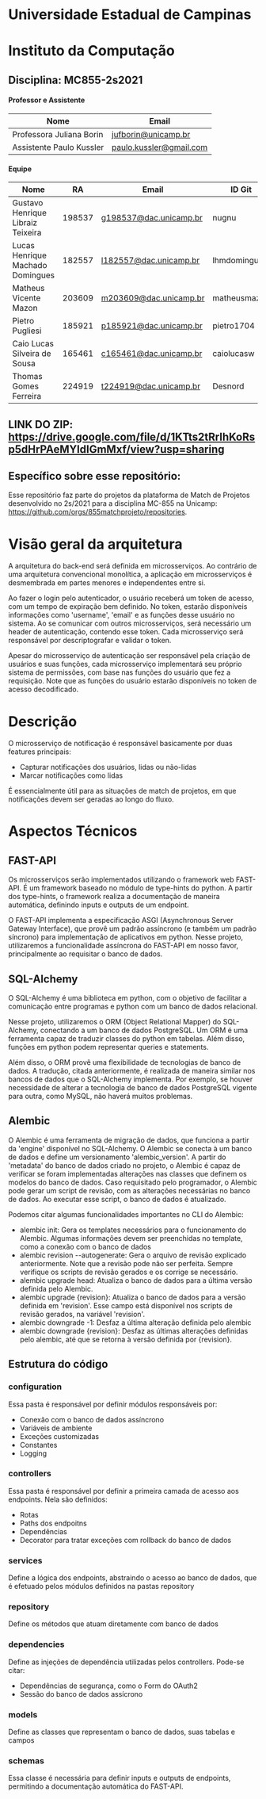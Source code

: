 # Universidade Estadual de Campinas
# Instituto da Computação

## Disciplina: MC855-2s2021

#### Professor e Assistente

| Nome                     | Email                   |
| ------------------------ | ------------------------|
| Professora Juliana Borin | jufborin@unicamp.br     |
| Assistente Paulo Kussler | paulo.kussler@gmail.com |

#### Equipe

| Nome               | RA               | Email                  | ID Git                |
| ------------------ | ---------------- | ---------------------- |---------------------- |
| Gustavo Henrique Libraiz Teixeira                   | 198537                 | g198537@dac.unicamp.br                     |   nugnu                    |
| Lucas Henrique Machado Domingues                   | 182557                 | l182557@dac.unicamp.br                    |   lhmdomingues                   ||                    |                  |                        |                       |
| Matheus Vicente Mazon                   | 203609                | m203609@dac.unicamp.br                     |   matheusmazon                    |
| Pietro Pugliesi                   | 185921               | p185921@dac.unicamp.br                     |   pietro1704                   |
| Caio Lucas Silveira de Sousa                  | 165461                | c165461@dac.unicamp.br                     |   caiolucasw                    |
| Thomas Gomes Ferreira                  | 224919                | t224919@dac.unicamp.br                     |   Desnord                   |

## LINK DO ZIP: https://drive.google.com/file/d/1KTts2tRrIhKoRsp5dHrPAeMYldIGmMxf/view?usp=sharing

## Específico sobre esse repositório:
Esse repositório faz parte do projetos da plataforma de Match de Projetos desenvolvido no 2s/2021 para a disciplina MC-855 na Unicamp: https://github.com/orgs/855matchprojeto/repositories.

# Visão geral da arquitetura

A arquitetura do back-end será definida em microsserviços. Ao contrário de uma arquitetura convencional monolítica, a aplicação em microsserviços é desmembrada em partes menores e independentes entre si.

Ao fazer o login pelo autenticador, o usuário receberá um token de acesso, com um tempo de expiração bem definido. No token, estarão disponíveis informações como 'username', 'email' e as funções desse usuário no sistema. Ao se comunicar com outros microsserviços, será necessário um header de autenticação, contendo esse token. Cada microsserviço será responsável por descriptografar e validar o token. 

Apesar do microsserviço de autenticação ser responsável pela criação de usuários e suas funções, cada microsserviço implementará seu próprio sistema de permissões, com base nas funções do usuário que fez a requisição. Note que as funções do usuário estarão disponíveis no token de acesso decodificado.

# Descrição

O microsserviço de notificação é responsável basicamente por duas features principais:

- Capturar notificações dos usuários, lidas ou não-lidas
- Marcar notificações como lidas

É essencialmente útil para as situações de match de projetos, em que notificações devem ser geradas ao longo do fluxo.

# Aspectos Técnicos

## FAST-API

Os microsserviços serão implementados utilizando o framework web FAST-API. É um framework baseado no módulo de type-hints do python. A partir dos type-hints, o framework realiza a documentação de maneira automática, definindo inputs e outputs de um endpoint. 

O FAST-API implementa a especificação ASGI (Asynchronous Server Gateway Interface), que provê um padrão assíncrono (e também um padrão síncrono) para implementação de aplicativos em python. Nesse projeto, utilizaremos a funcionalidade assíncrona do FAST-API em nosso favor, principalmente ao requisitar o banco de dados.

## SQL-Alchemy

O SQL-Alchemy é uma biblioteca em python, com o objetivo de facilitar a comunicação entre programas e python com um banco de dados relacional. 

Nesse projeto, utilizaremos o ORM (Object Relational Mapper) do SQL-Alchemy, conectando a um banco de dados PostgreSQL. Um ORM é uma ferramenta capaz de traduzir classes do python em tabelas. Além disso, funções em python podem representar queries e statements.

Além disso, o ORM provê uma flexibilidade de tecnologias de banco de dados. A tradução, citada anteriormente, é realizada de maneira similar nos bancos de dados que o SQL-Alchemy implementa. Por exemplo, se houver necessidade de alterar a tecnologia de banco de dados PostgreSQL vigente para outra, como MySQL, não haverá muitos problemas.

## Alembic

O Alembic é uma ferramenta de migração de dados, que funciona a partir da 'engine' disponível no SQL-Alchemy. O Alembic se conecta à um banco de dados e define um versionamento 'alembic_version'. A partir do 'metadata' do banco de dados criado no projeto, o Alembic é capaz de verificar se foram implementadas alterações nas classes que definem os modelos do banco de dados. Caso requisitado pelo programador, o Alembic pode gerar um script de revisão, com as alterações necessárias no banco de dados. Ao executar esse script, o banco de dados é atualizado.

Podemos citar algumas funcionalidades importantes no CLI do Alembic:

- alembic init: Gera os templates necessários para o funcionamento do Alembic. Algumas informações devem ser preenchidas no template, como a conexão com o banco de dados
- alembic revision --autogenerate: Gera o arquivo de revisão explicado anteriormente. Note que a revisão pode não ser perfeita. Sempre verifique os scripts de revisão gerados e os corrige se necessário.
- alembic upgrade head: Atualiza o banco de dados para a última versão definida pelo Alembic.
- alembic upgrade {revision}: Atualiza o banco de dados para a versão definida em 'revision'. Esse campo está disponível nos scripts de revisão gerados, na variável 'revision'.
- alembic downgrade -1: Desfaz a última alteração definida pelo alembic
- alembic downgrade {revision}: Desfaz as últimas alterações definidas pelo alembic, até que se retorna à versão definida por {revision}.

## Estrutura do código

### configuration

Essa pasta é responsável por definir módulos responsáveis por: 

- Conexão com o banco de dados assíncrono
- Variáveis de ambiente
- Exceções customizadas
- Constantes
- Logging

### controllers

Essa pasta é responsável por definir a primeira camada de acesso aos endpoints. Nela são definidos:

- Rotas
- Paths dos endpoitns
- Dependências
- Decorator para tratar exceções com rollback do banco de dados

### services

Define a lógica dos endpoints, abstraindo o acesso ao banco de dados, que é efetuado pelos módulos definidos na pastas repository

### repository

Define os métodos que atuam diretamente com banco de dados

### dependencies

Define as injeções de dependência utilizadas pelos controllers. Pode-se citar:

- Dependências de segurança, como o Form do OAuth2
- Sessão do banco de dados assícrono

### models

Define as classes que representam o banco de dados, suas tabelas e campos

### schemas

Essa classe é necessária para definir inputs e outputs de endpoints, permitindo a documentação automática do FAST-API.
